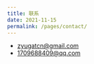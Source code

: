 ```yaml
---
title: 联系
date: 2021-11-15
permalink: /pages/contact/
---
```


- zyugatcn@gmail.com
- 1709688409@qq.com
